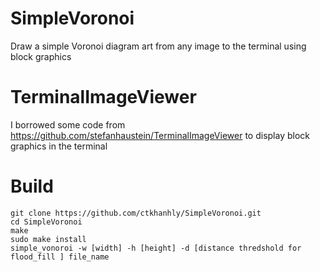 # SimpleVoronoi
Draw a simple Voronoi diagram art from any image to the terminal using block graphics

# TerminalImageViewer

I borrowed some code from https://github.com/stefanhaustein/TerminalImageViewer to display block graphics in the terminal 

# Build

```
git clone https://github.com/ctkhanhly/SimpleVoronoi.git 
cd SimpleVoronoi 
make 
sudo make install 
simple_vonoroi -w [width] -h [height] -d [distance thredshold for flood_fill ] file_name 
```


